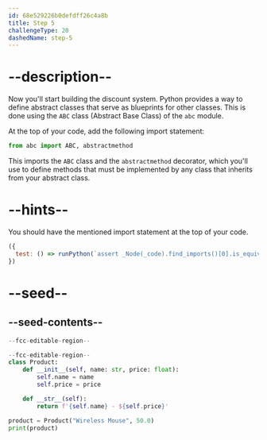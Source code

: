 ```yaml
---
id: 68e529226b0defdff26c4a8b
title: Step 5
challengeType: 20
dashedName: step-5
---
```


# --description--

Now you'll start building the discount system. Python provides a way to define abstract classes that serve as blueprints for other classes. This is done using the `ABC` class (Abstract Base Class) of the `abc` module.

At the top of your code, add the following import statement:

```py
from abc import ABC, abstractmethod
```

This imports the `ABC` class and the `abstractmethod` decorator, which you'll use to define methods that must be implemented by any class that inherits from your abstract class.

# --hints--

You should have the mentioned import statement at the top of your code.

```js
({
  test: () => runPython(`assert _Node(_code).find_imports()[0].is_equivalent("from abc import ABC, abstractmethod")`)
})
```

# --seed--

## --seed-contents--

```py
--fcc-editable-region--

--fcc-editable-region--
class Product:
    def __init__(self, name: str, price: float):
        self.name = name
        self.price = price

    def __str__(self):
        return f'{self.name} - ${self.price}'

product = Product("Wireless Mouse", 50.0)
print(product)
```
